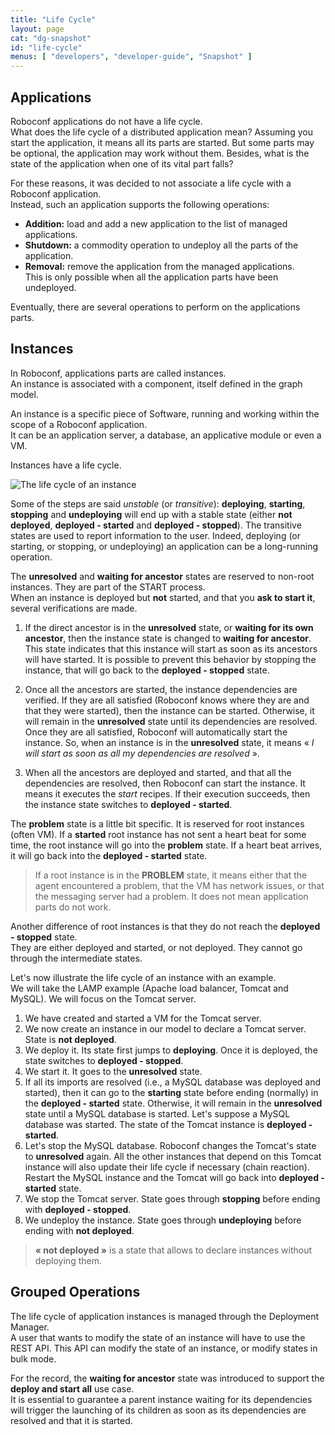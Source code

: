 ```yaml
---
title: "Life Cycle"
layout: page
cat: "dg-snapshot"
id: "life-cycle"
menus: [ "developers", "developer-guide", "Snapshot" ]
---
```


## Applications

Roboconf applications do not have a life cycle.  
What does the life cycle of a distributed application mean? Assuming
you start the application, it means all its parts are started. But some parts may be
optional, the application may work without them. Besides, what is the state of the application
when one of its vital part falls?

For these reasons, it was decided to not associate a life cycle with a Roboconf application.  
Instead, such an application supports the following operations:

* **Addition:** load and add a new application to the list of managed applications.
* **Shutdown:** a commodity operation to undeploy all the parts of the application.
* **Removal:** remove the application from the managed applications.  
This is only possible when all the application parts have been undeployed.

Eventually, there are several operations to perform on the applications parts.


## Instances

In Roboconf, applications parts are called instances.  
An instance is associated with a component, itself defined in the graph model.

An instance is a specific piece of Software, running and working within the scope of a Roboconf application.  
It can be an application server, a database, an applicative module or even a VM. 

Instances have a life cycle.

<img src="/resources/img/instance-life-cycle.png" alt="The life cycle of an instance" />

<br />

Some of the steps are said *unstable* (or *transitive*): **deploying**, **starting**, **stopping** and **undeploying** will 
end up with a stable state (either **not deployed**, **deployed - started** and **deployed - stopped**). The transitive states
are used to report information to the user. Indeed, deploying (or starting, or stopping, or undeploying) an application can be 
a long-running operation.

The **unresolved** and **waiting for ancestor** states are reserved to non-root instances.
They are part of the START process.  
When an instance is deployed but **not** started, and that you **ask to start it**, several verifications are made.

1. If the direct ancestor is in the **unresolved** state, or **waiting for its own ancestor**, 
then the instance state is changed to **waiting for ancestor**.
This state indicates that this instance will start as soon as its ancestors will have started. It is possible
to prevent this behavior by stopping the instance, that will go back to the **deployed - stopped** state.

2. Once all the ancestors are started, the instance dependencies are verified. If they are all
satisfied (Roboconf knows where they are and that they were started), then the instance can be started.
Otherwise, it will remain in the **unresolved** state until its dependencies are resolved. Once they
are all satisfied, Roboconf will automatically start the instance. So, when an instance is in the **unresolved** state,
it means &laquo; *I will start as soon as all my dependencies are resolved* &raquo;.

3. When all the ancestors are deployed and started, and that all the dependencies are resolved, then Roboconf
can start the instance. It means it executes the *start* recipes. If their execution succeeds, then the instance state
switches to **deployed - started**.

The **problem** state is a little bit specific.
It is reserved for root instances (often VM). If a **started** root instance has not sent a heart beat for some time,
the root instance will go into the **problem** state. If a heart beat arrives, it will go back into the **deployed - started** state.

> If a root instance is in the **PROBLEM** state, it means either that the agent encountered a
> problem, that the VM has network issues, or that the messaging server had a problem. It does not
> mean application parts do not work.

Another difference of root instances is that they do not reach the **deployed - stopped** state.  
They are either deployed and started, or not deployed. They cannot go through the intermediate states.

Let's now illustrate the life cycle of an instance with an example.  
We will take the LAMP example (Apache load balancer, Tomcat and MySQL). We will focus on the Tomcat server.

1. We have created and started a VM for the Tomcat server.
2. We now create an instance in our model to declare a Tomcat server. State is **not deployed**.
3. We deploy it. Its state first jumps to **deploying**. Once it is deployed, the state switches to **deployed - stopped**.
4. We start it. It goes to the **unresolved** state.
5. If all its imports are resolved (i.e., a MySQL database was deployed and started), then it can go to the **starting**
state before ending (normally) in the **deployed - started** state.
Otherwise, it will remain in the **unresolved** state until a MySQL database is started. Let's suppose a MySQL database was started.
The state of the Tomcat instance is **deployed - started**.
6. Let's stop the MySQL database. Roboconf changes the Tomcat's state to **unresolved** again. All the other instances that depend on this
Tomcat instance will also update their life cycle if necessary (chain reaction). Restart the MySQL instance and the Tomcat will go back
into **deployed - started** state.
7. We stop the Tomcat server. State goes through **stopping** before ending with **deployed - stopped**.
8. We undeploy the instance. State goes through **undeploying** before ending with **not deployed**.

> **&laquo; not deployed &raquo;** is a state that allows to declare instances without deploying them.


## Grouped Operations

The life cycle of application instances is managed through the Deployment Manager.  
A user that wants to modify the state of an instance will have to use the REST API. This API
can modify the state of an instance, or modify states in bulk mode.

For the record, the **waiting for ancestor** state was introduced to support the **deploy and start all** use case.  
It is essential to guarantee a parent instance waiting for its dependencies will trigger the launching of its children as soon
as its dependencies are resolved and that it is started.
